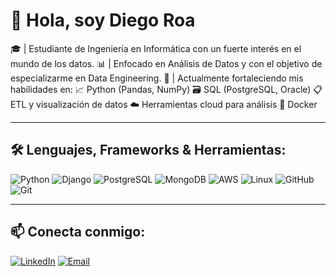 # 👋 Hola, soy Diego Roa

🎓 | Estudiante de Ingeniería en Informática con un fuerte interés en el mundo de los datos.
📊 | Enfocado en Análisis de Datos y con el objetivo de especializarme en Data Engineering.
🐍 | Actualmente fortaleciendo mis habilidades en:
📈 Python (Pandas, NumPy)
🗃️ SQL (PostgreSQL, Oracle)
📋 ETL y visualización de datos
☁️ Herramientas cloud para análisis
🐳 Docker

---

## 🛠️ Lenguajes, Frameworks & Herramientas:

![Python](https://img.shields.io/badge/Python-3670A0?style=for-the-badge&logo=python&logoColor=ffdd54)
![Django](https://img.shields.io/badge/Django-092E20?style=for-the-badge&logo=django&logoColor=white)
![PostgreSQL](https://img.shields.io/badge/PostgreSQL-316192?style=for-the-badge&logo=postgresql&logoColor=white)
![MongoDB](https://img.shields.io/badge/MongoDB-4EA94B?style=for-the-badge&logo=mongodb&logoColor=white)
![AWS](https://img.shields.io/badge/AWS-232F3E?style=for-the-badge&logo=amazonaws&logoColor=white)
![Linux](https://img.shields.io/badge/Linux-FCC624?style=for-the-badge&logo=linux&logoColor=black)
![GitHub](https://img.shields.io/badge/GitHub-100000?style=for-the-badge&logo=github&logoColor=white)
![Git](https://img.shields.io/badge/Git-F05032?style=for-the-badge&logo=git&logoColor=white)

---

## 📫 Conecta conmigo:

[![LinkedIn](https://img.shields.io/badge/LinkedIn-blue?style=for-the-badge&logo=linkedin&logoColor=white)](https://www.linkedin.com/in/diegoroadev/)
[![Email](https://img.shields.io/badge/Email-000000?style=for-the-badge&logo=gmail&logoColor=white)](mailto:diegoroa177@gmail.com)

